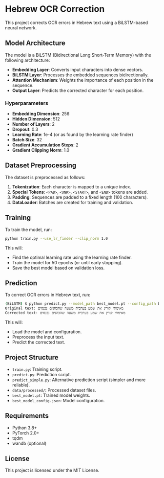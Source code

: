 # Hebrew OCR Correction

This project corrects OCR errors in Hebrew text using a BiLSTM-based neural network.

## Model Architecture

The model is a BiLSTM (Bidirectional Long Short-Term Memory) with the following architecture:

- **Embedding Layer**: Converts input characters into dense vectors.
- **BiLSTM Layer**: Processes the embedded sequences bidirectionally.
- **Attention Mechanism**: Weights the importance of each position in the sequence.
- **Output Layer**: Predicts the corrected character for each position.

### Hyperparameters

- **Embedding Dimension**: 256
- **Hidden Dimension**: 512
- **Number of Layers**: 2
- **Dropout**: 0.3
- **Learning Rate**: 1e-4 (or as found by the learning rate finder)
- **Batch Size**: 32
- **Gradient Accumulation Steps**: 2
- **Gradient Clipping Norm**: 1.0

## Dataset Preprocessing

The dataset is preprocessed as follows:

1. **Tokenization**: Each character is mapped to a unique index.
2. **Special Tokens**: `<PAD>`, `<UNK>`, `<START>`, and `<END>` tokens are added.
3. **Padding**: Sequences are padded to a fixed length (100 characters).
4. **DataLoader**: Batches are created for training and validation.

## Training

To train the model, run:

```bash
python train.py --use_lr_finder --clip_norm 1.0
```

This will:
- Find the optimal learning rate using the learning rate finder.
- Train the model for 50 epochs (or until early stopping).
- Save the best model based on validation loss.

## Prediction

To correct OCR errors in Hebrew text, run:

```bash
(BiLSTM) $ python predict.py --model_path best_model.pt --config_path best_model_config.json --text "מאימתי קורינ את שמע בערבית משעה שהכחנים נכנסים"
Original text: מאימתי קורינ את שמע בערבית משעה שהכחנים נכנסים
Corrected text: מאימתי קורין את שמע בערבית משעה שהכהנים נכנסים
```

This will:
- Load the model and configuration.
- Preprocess the input text.
- Predict the corrected text.

## Project Structure

- `train.py`: Training script.
- `predict.py`: Prediction script.
- `predict_simple.py`: Alternative prediction script (simpler and more reliable).
- `data/processed/`: Processed dataset files.
- `best_model.pt`: Trained model weights.
- `best_model_config.json`: Model configuration.

## Requirements

- Python 3.8+
- PyTorch 2.0+
- tqdm
- wandb (optional)

## License

This project is licensed under the MIT License. 
